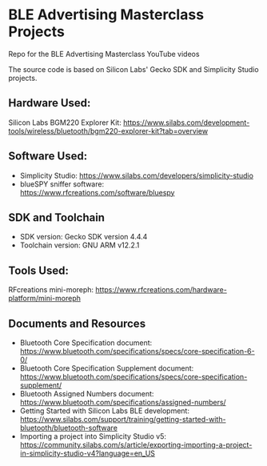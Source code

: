# BLE Advertising Masterclass Projects
Repo for the BLE Advertising Masterclass YouTube videos

The source code is based on Silicon Labs' Gecko SDK and Simplicity Studio projects.

## Hardware Used:
Silicon Labs BGM220 Explorer Kit: https://www.silabs.com/development-tools/wireless/bluetooth/bgm220-explorer-kit?tab=overview

## Software Used:
- Simplicity Studio: https://www.silabs.com/developers/simplicity-studio
- blueSPY sniffer software: https://www.rfcreations.com/software/bluespy

## SDK and Toolchain
- SDK version: Gecko SDK version 4.4.4
- Toolchain version: GNU ARM v12.2.1

## Tools Used:
RFcreations mini-moreph: https://www.rfcreations.com/hardware-platform/mini-moreph

## Documents and Resources
- Bluetooth Core Specification document: https://www.bluetooth.com/specifications/specs/core-specification-6-0/
- Bluetooth Core Specification Supplement document: https://www.bluetooth.com/specifications/specs/core-specification-supplement/
- Bluetooth Assigned Numbers document: https://www.bluetooth.com/specifications/assigned-numbers/
- Getting Started with Silicon Labs BLE development: https://www.silabs.com/support/training/getting-started-with-bluetooth/bluetooth-software
- Importing a project into Simplicity Studio v5: https://community.silabs.com/s/article/exporting-importing-a-project-in-simplicity-studio-v4?language=en_US
